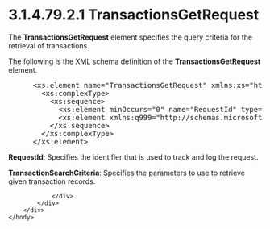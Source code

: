 <html dir="LTR" xmlns:mshelp="http://msdn.microsoft.com/mshelp" xmlns:ddue="http://ddue.schemas.microsoft.com/authoring/2003/5" xmlns:xlink="http://www.w3.org/1999/xlink" xmlns:tool="http://www.microsoft.com/tooltip">
    <head>
        <meta http-equiv="Content-Type" content="text/html; CHARSET=utf-8"></meta>
        <meta name="save" content="history"></meta>
        <title>3.1.4.79.2.1 TransactionsGetRequest</title>
        <xml>
            <mshelp:toctitle title="3.1.4.79.2.1 TransactionsGetRequest"></mshelp:toctitle>
            <mshelp:rltitle title="[MS-SSMDSWS-15]: TransactionsGetRequest"></mshelp:rltitle>
            <mshelp:keyword index="A" term="5e0966cf-4162-49f5-b13c-7b82368fb3a9"></mshelp:keyword>
            <mshelp:attr name="DCSext.ContentType" value="open specification"></mshelp:attr>
            <mshelp:attr name="AssetID" value="5e0966cf-4162-49f5-b13c-7b82368fb3a9"></mshelp:attr>
            <mshelp:attr name="TopicType" value="kbRef"></mshelp:attr>
            <mshelp:attr name="DCSext.Title" value="[MS-SSMDSWS-15]: TransactionsGetRequest" />
        </xml>
    </head>
    <body>
        <div id="header">
            <h1 class="heading">3.1.4.79.2.1 TransactionsGetRequest</h1>
        </div>
        <div id="mainSection">
            <div id="mainBody">
                <div id="allHistory" class="saveHistory"></div>
                <div id="sectionSection0" class="section" name="collapseableSection">
                    

<p>The <b>TransactionsGetRequest</b> element specifies the
query criteria for the retrieval of transactions.</p>

<p>The following is the XML schema definition of the <b>TransactionsGetRequest</b>
element.</p>

<dl>
<dd>
<div><pre> &lt;xs:element name=&quot;TransactionsGetRequest&quot; xmlns:xs=&quot;http://www.w3.org/2001/XMLSchema&quot;&gt;
   &lt;xs:complexType&gt;
     &lt;xs:sequence&gt;
       &lt;xs:element minOccurs=&quot;0&quot; name=&quot;RequestId&quot; type=&quot;ser:guid&quot; /&gt;
       &lt;xs:element xmlns:q999=&quot;http://schemas.microsoft.com/sqlserver/masterdataservices/2009/09&quot; minOccurs=&quot;0&quot; name=&quot;TransactionSearchCriteria&quot; nillable=&quot;true&quot; type=&quot;q999:TransactionSearchCriteria&quot; /&gt;
     &lt;/xs:sequence&gt;
   &lt;/xs:complexType&gt;
 &lt;/xs:element&gt;
</pre></div>
</dd></dl>

<p><b>RequestId</b>: Specifies the identifier that is
used to track and log the request.</p>

<p><b>TransactionSearchCriteria</b>: Specifies the
parameters to use to retrieve given transaction records.</p>


                </div>
            </div>
        </div>
    </body>
</html>